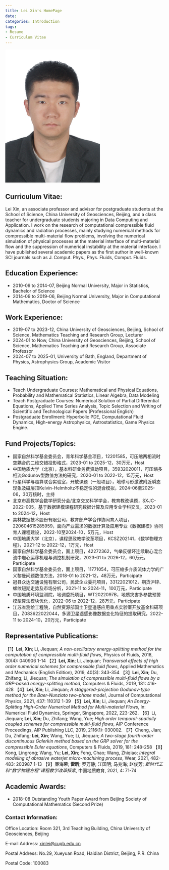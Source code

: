 ```yaml
---
title: Lei Xin's HomePage
date:
categories: Introduction
tags:
- Resume
- Curriculum Vitae
---
```


![](/images/leixin.jpg)

## Curriculum Vitae:

Lei Xin, an associate professor and advisor for postgraduate students at the School of Science, China University of Geosciences, Beijing, and a class teacher for undergraduate students majoring in Data Computing and Application. I work on the research of computational compressible fluid dynamics and radiation processes, mainly studying numerical methods for compressible multi-material flow problems, involving the numerical simulation of physical processes at the material interface of multi-material flow and the suppression of numerical instability at the material interface. I have published several academic papers as the first author in well-known SCI journals such as J. Comput. Phys., Phys. Fluids, Comput. Fluids.

## Education Experience:

* 2010-09 to 2014-07, Beijing Normal University, Major in Statistics, Bachelor of Science
* 2014-09 to 2019-06, Beijing Normal University, Major in Computational Mathematics, Doctor of Science 

## Work Experience:

* 2019-07 to 2023-12, China University of Geosciences, Beijing, School of Science, Mathematics Teaching and Research Group, Lecturer
* 2024-01 to Now, China University of Geosciences, Beijing, School of Science, Mathematics Teaching and Research Group, Associate Professor
* 2024-07 to 2025-01, University of Bath, England, Department of Physics, Astrophysics Group, Academic Visitor

## Teaching Situation:

* Teach Undergraduate Courses: Mathematical and Physical Equations, Probability and Mathematical Statistics, Linear Algebra, Data Modeling
* Teach Postgraduate Courses: Numerical Solution of Partial Differential Equations, Applied Time Series Analysis, Topic Selection and Writing of Scientific and Technological Papers (Professional English)
* Postgraduate Enrollment: Hyperbolic PDE, Computational Fluid Dynamics, High-energy Astrophysics, Astrostatistics, Game Physics Engine.

## Fund Projects/Topics:

* 国家自然科学基金委员会，青年科学基金项目，12201585，可压缩两相流时空耦合的二维交错投影格式，2023-01 to 2025-12，30万元，Host
* 中国地质大学（北京），基本科研业务费资助项目，35932020011，可压缩多相流Godunov型数值方法的研究，2020-01 to 2022-12，15万元，Host
* 行星科学与超算联合实验室，开放课题（一般项目），地球弓形激波附近瞬态现象及磁层顶Kelvin-Helmholtz不稳定性的混合模拟，2024-06至2025-06，30万核时，主持
* 北京市高教学会数学研究分会/北京交叉科学学会，教育教改课题，SXJC-2022-005，基于数据建模课程研究数据计算及应用专业学科交叉，2023-01 to 2024-12，Host
* 美林数据技术股份有限公司，教育部产学合作协同育人项目，220604615285959，面向产业需求的数据计算及应用专业《数据建模》协同育⼈课程建设，2022-10至2024-10，5万元，Host
* 中国地质大学（北京），课程思政教学改革项目，KCSZ202141，《数学物理方程》，2021-12 to 2022-12，1万元，Host
* 国家自然科学基金委员会，面上项目，42272362，气举反循环连续取心混合流中岩心运移机理与调控机制研究，2023-01 to 2026-12，60万元，Participate
* 国家自然科学基金委员会，面上项目，11771054，可压缩多介质流体力学的广义黎曼问题数值方法，2018-01 to 2021-12，48万元，Participate
* 冠县众达交通设施有限公司，民营企业委托项目，33122021012，期货沪锌、螺纹短期走势及市场分析，2021-11 to 2024-11，100万元，Participate
* 中国地质环境监测院，地调委托项目，WT2022097B，地质灾害多参数预警模型算法模块优化，2022-06 to 2022-12，28万元，Participate
* 江苏省测绘工程院，自然资源部国土卫星遥感应用重点实验室开放基金科研项目，Z083622022044，多源卫星遥感影像数据变化特征的提取研究，2022-11 to 2024-10，20万元，Participate

## Representative Publications:

【1】**Lei, Xin**; Li, Jiequan; *A non-oscillatory energy-splitting method for the computation of compressible multi-fluid flows*, Physics of Fluids, 2018, 30(4): 040906 1-14
【2】**Lei, Xin**; Li, Jiequan; *Transversal effects of high order numerical schemes for compressible fluid flows*, Applied Mathematics and Mechanics (English Edition), 2019, 40(3): 343-354
【3】**Lei, Xin**; Du, Zhifang; Li, Jiequan; *The simulation of compressible multi-fluid flows by a GRP-based energy-splitting method*, Computers & Fluids, 2019, 181: 416-428
【4】**Lei, Xin**; Li, Jiequan; *A staggered-projection Godunov-type method for the Baer-Nunziato two-phase model*, Journal of Computational Physics, 2021, 437: 110312 1-39
【5】**Lei, Xin**; Li, Jiequan; *An Energy-Splitting High-Order Numerical Method for Multi-material Flows*, In: Numerical Fluid Dynamics, Springer, Singapore, 2022, 223-262.
【6】Li, Jiequan; **Lei, Xin**; Du, Zhifang; Wang, Yue; *High order temporal-spatially coupled schemes for compressible multi-fluid flows*, AIP Conference Proceedings, AIP Publishing LLC, 2019, 2116(1): 030002.
【7】Cheng, Jian; Du, Zhifang; **Lei, Xin**; Wang, Yue; Li, Jiequan; *A two-stage fourth-order discontinuous Galerkin method based on the GRP solver for the compressible Euler equations*, Computers & Fluids, 2019, 181: 248-258
【8】Kong, Lingrong; Wang, Yu; **Lei, Xin**; Feng, Chao; Wang, Zhiqiao; *Integral modeling of abrasive waterjet micro-machining process*, Wear, 2021, 482-483: 203987 1-13
【9】廉海荣; **雷昕**; 罗万静; 江国明; 马兆海; 赵俊芳; *新时代工科“数学物理方程”课程教学改革探索*, 中国地质教育, 2021, 4: 71-74

## Academic Awards:

* 2018-08  Outstanding Youth Paper Award from Beijing Society of Computational Mathematics (Second Prize)

### Contact Information:

Office Location: Room 321, 3rd Teaching Building, China University of Geosciences, Beijing

E-mail Address: [xinlei@cugb.edu.cn](mailto:xinlei@cugb.edu.cn)

Postal Address: No.29, Xueyuan Road, Haidian District, Beijing, P.R. China

Postal Code: 100083
